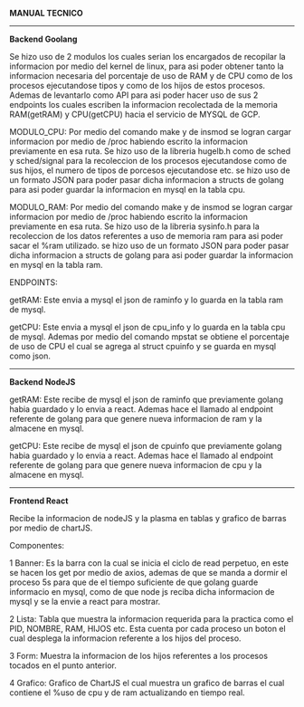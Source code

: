 
**MANUAL TECNICO**

---

**Backend Goolang**

Se hizo uso de 2 modulos los cuales serian los encargados de recopilar la informacion por medio del kernel de linux, para asi poder obtener tanto la informacion necesaria del porcentaje de uso de RAM y de CPU como de los procesos ejecutandose tipos y como de los hijos de estos procesos. Ademas de levantarlo como API para asi poder hacer uso de sus 2 endpoints los cuales escriben la informacion recolectada de la memoria RAM(getRAM) y CPU(getCPU) hacia el servicio de MYSQL de GCP.

MODULO_CPU:
Por medio del comando make y de insmod se logran cargar informacion por medio de /proc habiendo escrito la informacion previamente en esa ruta.
Se hizo uso de la libreria hugelb.h como de sched y sched/signal para la recoleccion de los procesos ejecutandose como de sus hijos, el numero de tipos de porcesos ejecutandose etc. se hizo uso de un formato JSON para poder pasar dicha informacion a structs de golang para asi poder guardar la informacion en mysql en la tabla cpu.

MODULO_RAM:
Por medio del comando make y de insmod se logran cargar informacion por medio de /proc habiendo escrito la informacion previamente en esa ruta.
Se hizo uso de la libreria sysinfo.h para la recoleccion de los datos referentes a uso de memoria ram para asi poder sacar el %ram utilizado. se hizo uso de un formato JSON para poder pasar dicha informacion a structs de golang para asi poder guardar la informacion en mysql en la tabla ram.



ENDPOINTS:

getRAM: Este envia a mysql el json de raminfo y lo guarda en la tabla ram de mysql.

getCPU: Este envia a mysql el json de cpu_info y lo guarda en la tabla cpu de mysql. Ademas por medio del comando mpstat se obtiene el porcentaje de uso de CPU el cual se agrega al struct cpuinfo y se guarda en mysql como json.

---

**Backend NodeJS**

getRAM: Este recibe de mysql el json de raminfo que previamente golang habia guardado y lo envia a react. Ademas hace el llamado al endpoint referente de golang para que genere nueva informacion de ram y la almacene en mysql.

getCPU: Este recibe de mysql el json de cpuinfo que previamente golang habia guardado y lo envia a react. Ademas hace el llamado al endpoint referente de golang para que genere nueva informacion de cpu y la almacene en mysql.

----

**Frontend React**

Recibe la informacion de nodeJS y la plasma en tablas y grafico de barras por medio de chartJS.

Componentes:

1 Banner:
Es la barra con la cual se inicia el ciclo de read perpetuo, en este se hacen los get por medio de axios, ademas de que se manda a dormir el proceso 5s para que de el tiempo suficiente de que golang guarde informacio en mysql, como de que node js reciba dicha informacion de mysql y se la envie a react para mostrar.

2 Lista: Tabla que muestra la informacion requerida para la practica como el PID, NOMBRE, RAM, HIJOS etc. Esta cuenta por cada proceso un boton el cual desplega la informacion referente a los hijos del proceso.

3 Form: Muestra la informacion de los hijos referentes a los procesos tocados en el punto anterior.

4 Grafico: Grafico de ChartJS el cual muestra un grafico de barras el cual contiene el %uso de cpu y de ram actualizando en tiempo real.
